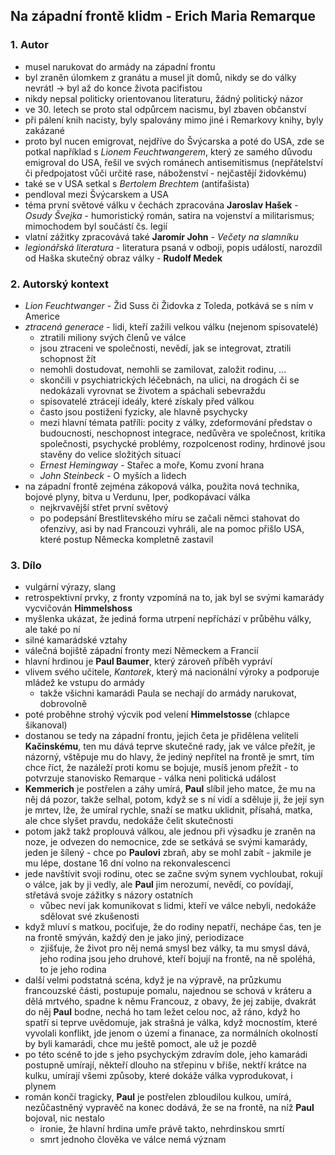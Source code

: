 ## Na západní frontě klidm - Erich Maria Remarque

### 1. Autor

- musel narukovat do armády na západní frontu
- byl zraněn úlomkem z granátu a musel jít domů, nikdy se do války nevrátl $\rightarrow$ byl až do konce života pacifistou
- nikdy nepsal politicky orientovanou literaturu, žádný politický názor
- ve 30. letech se proto stal odpůrcem nacismu, byl zbaven občanství
- při pálení knih nacisty, byly spalovány mimo jiné i Remarkovy knihy, byly zakázané
- proto byl nucen emigrovat, nejdříve do Švýcarska a poté do USA, zde se potkal například s *Lionem Feuchtwangerem*, který ze samého důvodu emigroval do USA, řešil ve svých románech antisemitismus (nepřátelství či předpojatost vůči určité rase, náboženství - nejčastějí židovkému)
- také se v USA setkal s *Bertolem Brechtem* (antifašista)
- pendloval mezi Švýcarskem a USA
- téma první světové válku v čechách zpracována **Jaroslav Hašek** - *Osudy Švejka* - humoristický román, satira na vojenství a militarismus; mimochodem byl součástí čs. legií
- vlatní zážitky zpracovává také **Jaromír John** - *Večety na slamníku*
- *legionářská literatura* - literatura psaná v odboji, popis událostí, narozdíl od Haška skutečný obraz války - **Rudolf Medek**

### 2. Autorský kontext

- *Lion Feuchtwanger* - Žid Suss či Židovka z Toleda, potkává se s ním v Americe
- *ztracená generace* - lidi, kteří zažili velkou válku (nejenom spisovatelé)
	- ztratili miliony svých členů ve válce
	- jsou ztraceni ve společnosti, nevědí, jak se integrovat, ztratili schopnost žít
	- nemohli dostudovat, nemohli se zamilovat, založit rodinu, ...
	- skončili v psychiatrických léčebnách, na ulici, na drogách či se nedokázali vyrovnat se životem a spáchali sebevraždu
	- spisovatelé ztrácejí ideály, které získaly před válkou
	- často jsou postiženi fyzicky, ale hlavně psychycky
	- mezi hlavní témata patříli: pocity z války, zdeformování představ o budoucnosti, neschopnost integrace, nedůvěra ve společnost, kritika společnosti, psychycké problémy, rozpolcenost rodiny, hrdinové jsou stavěny do velice složitých situací
	- *Ernest Hemingway* - Stařec a moře, Komu zvoní hrana
	- *John Steinbeck* - O myších a lidech
- na západní frontě zejména zákopová válka, použita nová technika, bojové plyny, bitva u Verdunu, Iper, podkopávací válka
	- nejkrvavější střet první světový
	- po podepsání Brestlitevského míru se začali němci stahovat do ofenzívy, asi by nad Francouzi vyhráli, ale na pomoc přišlo USA, které postup Německa kompletně zastavil


### 3. Dílo

- vulgární výrazy, slang
- retrospektivní prvky, z fronty vzpomíná na to, jak byl se svými kamarády vycvičován **Himmelshoss**
- myšlenka ukázat, že jediná forma utrpení nepříchází v průběhu války, ale také po ní
- silné kamarádské vztahy
- válečná bojiště západní fronty mezi Německem a Francií
- hlavní hrdinou je **Paul Baumer**, který zároveň příběh vypráví
- vlivem svého učitele, *Kantorek*, který má nacionální výroky a podporuje mládež ke vstupu do armády
	- takže všichni kamarádi Paula se nechají do armády narukovat, dobrovolně
- poté proběhne strohý výcvik pod velení **Himmelstosse** (chlapce šikanoval)
- dostanou se tedy na západní frontu, jejich četa je přidělena veliteli **Kačinskému**, ten mu dává teprve skutečné rady, jak ve válce přežít, je názorný, vštěpuje mu do hlavy, že jediný nepřítel na frontě je smrt, tím chce říct, že nazáleží proti komu se bojuje, musíš jenom přežít - to potvrzuje stanovisko Remarque - válka neni politická událost
- **Kemmerich** je postřelen a záhy umírá, **Paul** slíbil jeho matce, že mu na něj dá pozor, takže selhal, potom, když se s ní vidí a sděluje ji, že její syn je mrtev, lže, že umíral rychle, snaží se matku uklidnit, přísahá, matka, ale chce slyšet pravdu, nedokáže čelit skutečnosti
- potom jakž takž proplouvá válkou, ale jednou při výsadku je zraněn na noze, je odvezen do nemocnice, zde se setkává se svými kamarády, jeden je šílený - chce po **Paulovi** zbraň, aby se mohl zabít - jakmile je mu lépe, dostane 16 dní volno na rekonvalescenci
- jede navštívit svoji rodinu, otec se začne svým synem vychloubat, rokují o válce, jak by ji vedly, ale **Paul** jim nerozumí, nevědí, co povídají, střetává svoje zážitky s názory ostatních
	- vůbec neví jak komunikovat s lidmi, kteří ve válce nebyli, nedokáže sdělovat své zkušenosti
- když mluví s matkou, pociťuje, že do rodiny nepatří, nechápe čas, ten je na frontě smýván, každý den je jako jiný, periodizace
	- zjišťuje, že život pro něj nemá smysl bez války, ta mu smysl dává, jeho rodina jsou jeho druhové, kteří bojují na frontě, na ně spoléhá, to je jeho rodina
- další velmi podstatná scéna, když je na výpravě, na průzkumu francouzské části, postupuje pomalu, najednou se schová v kráteru a dělá mrtvého, spadne k němu Francouz, z obavy, že jej zabije, dvakrát do něj **Paul** bodne, nechá ho tam ležet celou noc, až ráno, když ho spatří si teprve uvědomuje, jak strašná je válka, když mocnostím, které vyvolali konflikt, jde jenom o území a finanace, za normálních okolností by byli kamarádi, chce mu ještě pomoct, ale už je pozdě
- po této scéně to jde s jeho psychyckým zdravím dole, jeho kamarádi postupně umírají, někteří dlouho na střepinu v břiše, nektří krátce na kulku, umírají všemi způsoby, které dokáže válka vyprodukovat, i plynem
- román končí tragicky, **Paul** je postřelen zbloudilou kulkou, umírá, nezůčastněný vypravěč na konec dodává, že se na frontě, na níž **Paul** bojoval, nic nestalo
	- ironie, že hlavní hrdina umře právě takto, nehrdinskou smrtí
	- smrt jednoho člověka ve válce nemá význam